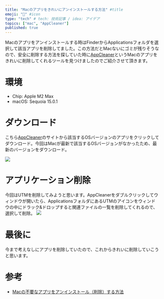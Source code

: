 ```yaml
---
title: "Macのアプリをきれいにアンインストールする方法" #title
emoji: "🦛" #icon
type: "tech" # tech: 技術記事 / idea: アイデア
topics: ["mac", "AppCleaner"]
published: true
---
```

Macのアプリをアンインストールする時はFinderからApplicationsフォルダを選択して該当アプリを削除してました。この方法だとMacないにゴミが残りそうなので、安全に削除する方法を探していた時に[AppCleaner](https://freemacsoft.net/appcleaner/#google_vignette)というMacのアプリをきれいに削除してくれるツールを見つけましたのでご紹介させて頂きます。

# 環境
- Chip: Apple M2 Max
- macOS: Sequoia 15.0.1

# ダウンロード
こちら[AppCleaner](https://freemacsoft.net/appcleaner/#google_vignette)のサイトから該当するOSバージョンのアプリをクリックしてダウンロード。今回はMacが最新で該当するOSバージョンがなかったため、最新のバージョンをダウンロード。

![](https://storage.googleapis.com/zenn-user-upload/2162e8ce33f2-20241105.png)

# アプリケーション削除
今回はUTMを削除してみようと思います。AppCleanerをダブルクリックしてウィンドウが開いたら、ApplicationsフォルダにあるUTMのアイコンをウィンドウの中にドラック&ドロップすると関連ファイルの一覧を削除してくれるので、選択して削除。
![](https://storage.googleapis.com/zenn-user-upload/328496e0afae-20241105.png)

# 最後に
今まで考えなしにアプリを削除していたので、これからきれいに削除していこうと思います。

# 参考
- [Macの不要なアプリをアンインストール（削除）する方法](https://www.maclab.tokyo/document/appcleaner/3832/)
